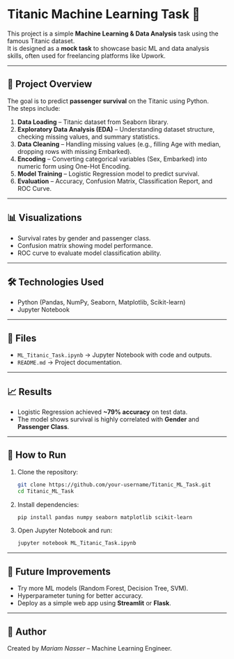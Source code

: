 
# Titanic Machine Learning Task 🚢

This project is a simple **Machine Learning & Data Analysis** task using the famous Titanic dataset.  
It is designed as a **mock task** to showcase basic ML and data analysis skills, often used for freelancing platforms like Upwork.

---

## 📌 Project Overview
The goal is to predict **passenger survival** on the Titanic using Python.  
The steps include:
1. **Data Loading** – Titanic dataset from Seaborn library.
2. **Exploratory Data Analysis (EDA)** – Understanding dataset structure, checking missing values, and summary statistics.
3. **Data Cleaning** – Handling missing values (e.g., filling Age with median, dropping rows with missing Embarked).
4. **Encoding** – Converting categorical variables (Sex, Embarked) into numeric form using One-Hot Encoding.
5. **Model Training** – Logistic Regression model to predict survival.
6. **Evaluation** – Accuracy, Confusion Matrix, Classification Report, and ROC Curve.

---

## 📊 Visualizations
- Survival rates by gender and passenger class.  
- Confusion matrix showing model performance.  
- ROC curve to evaluate model classification ability.

---

## 🛠️ Technologies Used
- Python (Pandas, NumPy, Seaborn, Matplotlib, Scikit-learn)
- Jupyter Notebook

---

## 📂 Files
- `ML_Titanic_Task.ipynb` → Jupyter Notebook with code and outputs.
- `README.md` → Project documentation.

---

## 📈 Results
- Logistic Regression achieved **~79% accuracy** on test data.  
- The model shows survival is highly correlated with **Gender** and **Passenger Class**.

---

## 🚀 How to Run
1. Clone the repository:  
   ```bash
   git clone https://github.com/your-username/Titanic_ML_Task.git
   cd Titanic_ML_Task
   ```

2. Install dependencies:  
   ```bash
   pip install pandas numpy seaborn matplotlib scikit-learn
   ```

3. Open Jupyter Notebook and run:  
   ```bash
   jupyter notebook ML_Titanic_Task.ipynb
   ```

---

## 🎯 Future Improvements
- Try more ML models (Random Forest, Decision Tree, SVM).  
- Hyperparameter tuning for better accuracy.  
- Deploy as a simple web app using **Streamlit** or **Flask**.

---

## 📌 Author
Created by *Mariam Nasser* – Machine Learning Engineer.
